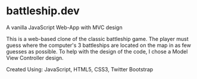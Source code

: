 # battleship.dev
A vanilla JavaScript Web-App with MVC design

This is a web-based clone of the classic battleship game. 
The player must guess where the computer's 3 battleships are located on the map in as few guesses as possible.
To help with the design of the code, I chose a Model View Controller design. 

Created Using: JavaScript, HTML5, CSS3, Twitter Bootstrap
